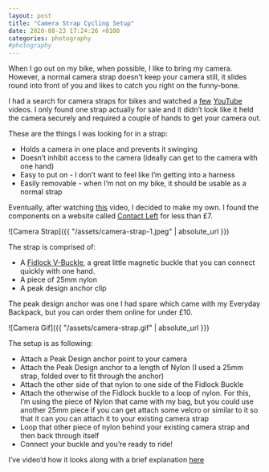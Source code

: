 ```yaml
---
layout: post
title: "Camera Strap Cycling Setup"
date: 2020-08-23 17:24:26 +0100
categories: photography
#photography
---
```


When I go out on my bike, when possible, I like to bring my camera. However, a normal camera strap doesn’t keep your camera still, it slides round into front of you and likes to catch you right on the funny-bone. 

I had a search for camera straps for bikes and watched a [few](https://youtu.be/vhNIUZqdIuo) [YouTube](https://youtu.be/VJJJeQ7K32M) videos. I only found one strap actually for sale and it didn’t look like it held the camera securely and required  a couple of hands to get your camera out. 

These are the things I was looking for in a strap:
 
 - Holds a camera in one place and prevents it swinging
 - Doesn’t inhibit access to the camera (ideally can get to the camera with one hand)
 - Easy to put on - I don’t want to feel like I’m getting into a harness
 - Easily removable - when I’m not on my bike, it should be usable as a normal strap


Eventually, after watching [this](https://youtu.be/VJJJeQ7K32M) video, I decided to make my own. I found the components on a website called [Contact Left](https://www.contactleft.co.uk) for less than £7.  

![Camera Strap]({{ "/assets/camera-strap-1.jpeg" | absolute_url }})

The strap is comprised of:

- A [Fidlock V-Buckle](https://www.fidlock.com/de/produkte/v-buckle?v=166), a great little magnetic buckle that you can connect quickly with one hand.
- A piece of 25mm nylon
- A peak design anchor clip

The peak design anchor was one I had spare which came with my Everyday Backpack, but you can order them online for under £10.

![Camera Gif]({{ "/assets/camera-strap.gif" | absolute_url }})

The setup is as following:

- Attach a Peak Design anchor point to your camera
- Attach the Peak Design anchor to a length of Nylon (I used a 25mm strap, folded over to fit through the anchor)
- Attach the other side of that nylon to one side of the Fidlock Buckle
- Attach the otherwise of the Fidlock buckle to a loop of nylon. For this, I’m using the piece of Nylon that came with my bag, but you could use another 25mm piece if you can get attach some velcro or similar to it so that it can you can attach it to your existing camera strap
- Loop that other piece of nylon behind your existing camera strap and then back through itself
- Connect your buckle and you’re ready to ride!

I’ve video’d how it looks along with a brief explanation [here](https://youtu.be/flc6QGy_12M)